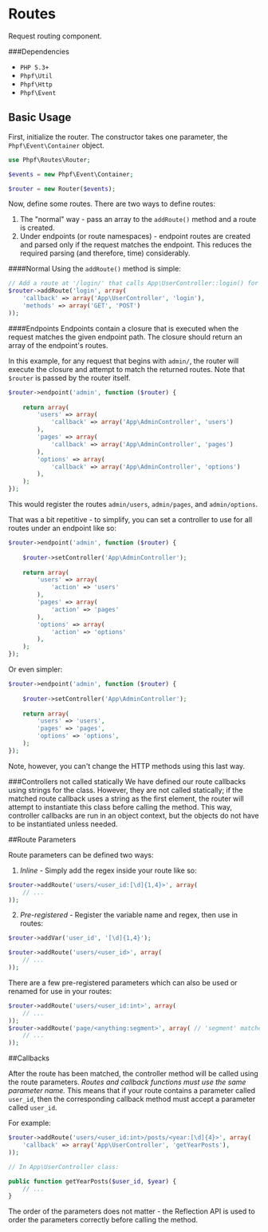 Routes
======

Request routing component.


###Dependencies
 * `PHP 5.3+`
 * `Phpf\Util`
 * `Phpf\Http`
 * `Phpf\Event`
 

## Basic Usage

First, initialize the router. The constructor takes one parameter, the `Phpf\Event\Container` object.
```php
use Phpf\Routes\Router;

$events = new Phpf\Event\Container;

$router = new Router($events);
```
Now, define some routes. There are two ways to define routes:

 1. The "normal" way - pass an array to the `addRoute()` method and a route is created.
 2. Under endpoints (or route namespaces) - endpoint routes are created and parsed only if the request matches the endpoint. This reduces the required parsing (and therefore, time) considerably.

####Normal
Using the `addRoute()` method is simple:
```php
// Add a route at '/login/' that calls App\UserController::login() for GET and POST requests
$router->addRoute('login', array(
	'callback' => array('App\UserController', 'login'), 
	'methods' => array('GET', 'POST')
));
```

####Endpoints
Endpoints contain a closure that is executed when the request matches the given endpoint path. The closure should return an array of the endpoint's routes.

In this example, for any request that begins with `admin/`, the router will execute the closure and attempt to match the returned routes. Note that `$router` is passed by the router itself.
```php
$router->endpoint('admin', function ($router) {
	
	return array(
		'users' => array(
			'callback' => array('App\AdminController', 'users')
		),
		'pages' => array(
			'callback' => array('App\AdminController', 'pages')
		),
		'options' => array(
			'callback' => array('App\AdminController', 'options')
		),
	);
});
```

This would register the routes `admin/users`, `admin/pages`, and `admin/options`. 

That was a bit repetitive - to simplify, you can set a controller to use for all routes under an endpoint like so:
```php
$router->endpoint('admin', function ($router) {
	
	$router->setController('App\AdminController');
	
	return array(
		'users' => array(
			'action' => 'users'
		),
		'pages' => array(
			'action' => 'pages'
		),
		'options' => array(
			'action' => 'options'
		),
	);
});
```

Or even simpler:
```php
$router->endpoint('admin', function ($router) {
	
	$router->setController('App\AdminController');
	
	return array(
		'users' => 'users',
		'pages' => 'pages',
		'options' => 'options',
	);
});
```
Note, however, you can't change the HTTP methods using this last way.

###Controllers not called statically
We have defined our route callbacks using strings for the class. However, they are not called statically; if the matched route callback uses a string as the first element, the router will attempt to instantiate this class before calling the method. This way, controller callbacks are run in an object context, but the objects do not have to be instantiated unless needed.

##Route Parameters

Route parameters can be defined two ways:

1. _Inline_ - Simply add the regex inside your route like so:

```php
$router->addRoute('users/<user_id:[\d]{1,4}>', array(
	// ...
));
```

2. _Pre-registered_ - Register the variable name and regex, then use in routes:

```php
$router->addVar('user_id', '[\d]{1,4}');

$router->addRoute('users/<user_id>', array(
	// ...
));
```

There are a few pre-registered parameters which can also be used or renamed for use in your routes:
```php
$router->addRoute('users/<user_id:int>', array(
	// ...
));
$router->addRoute('page/<anything:segment>', array( // 'segment' matches everything up to a slash
	// ...
));
```

##Callbacks

After the route has been matched, the controller method will be called using the route parameters. _Routes and callback functions must use the same parameter name._ This means that if your route contains a parameter called `user_id`, then the corresponding callback method must accept a parameter called `user_id`. 

For example:
```php
$router->addRoute('users/<user_id:int>/posts/<year:[\d]{4}>', array(
	'callback' => array('App\UserController', 'getYearPosts'),
));

// In App\UserController class:

public function getYearPosts($user_id, $year) {
	// ...
}
```

The order of the parameters does not matter - the Reflection API is used to order the parameters correctly before calling the method.
